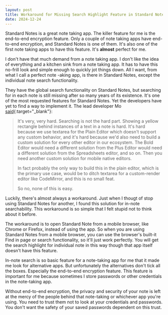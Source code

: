 ```yaml
---
layout: post
title: Workaround for Missing Search Highlight Feature in Standard Notes for Android
date: 2024-12-24
---
```


Standard Notes is a great note taking app. The killer feature for me is the end-to-end encryption feature. Only a couple of note taking apps have end-to-end encryption, and Standard Notes is one of them. It's also one of the first note taking apps to have this feature. It's **almost** perfect for me. 

I don't have that much demand from a note taking app. I don't like the idea of everything and a kitchen sink from a note taking app. It has to have this no-frill look and simple enough to quickly jot things down. All I want, from what I call a perfect note -aking app, is there in Standard Notes, except the individual note search functionality. 

They have the global search functionality on Standard Notes, but searching for in each note is still missing after so many years of its existence. It's one of the most requested features for Standard Notes. Yet the developers have yet to find a way to implement it. The lead developer Mo [said](https://github.com/standardnotes/forum/issues/330){:target="_blank"}:

>It's very, very hard. Searching is not the hard part. Showing a yellow rectangle behind instances of a text in a note is hard. It's hard because we use textarea for the Plain Editor which doesn't support any custom behavior, and it's hard because we'd also need to build a custom solution for every other editor in our ecosystem. The Bold Editor would need a different solution from the Plus Editor would need a different solution from the Spreadsheets editor, and so on. Then you need another custom solution for mobile native editors.
>
>In fact probably the only way to build this in the plain editor, which is the primary use case, would be to ditch textarea for a custom-render editor like CodeMirror, and this is no small feat.
>
>So no, none of this is easy.

Luckily, there's almost always a workaround. Just when I thougt of stop using Standard Notes for another, I found this solution for in-note searchability. This workaround is so simple that I felt stupid not to think about it before. 

The workaround is to open Standard Note from a mobile browser, like Chrome or Firefox, instead of using the app. So when you are using Standard Notes from a mobile browser, you can use the browser's built-it Find in page or search functionality, so it'll just work perfectly. You will get the search highlight for individual note in this way though that app itself doesn't have this feature. 

In-note search is so basic feature for a note-taking app for me that it made me look for alternative apps. But unfortunately the alternatives don't tick all the boxes. Especially the end-to-end encryption feature. This feature is important for me because sometimes I store passwords or other credentials in the note-taking app.

Without end-to-end encryption, the privacy and security of your note is left at the mercy of the people behind that note-taking or whichever app you're using. You need to trust them not to look at your credentials and passwords. You don't want the safety of your saved passwords dependent on this trust.